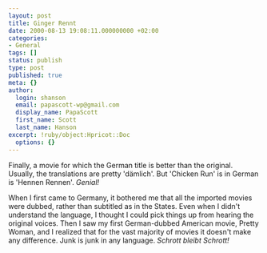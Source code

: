 ```yaml
---
layout: post
title: Ginger Rennt
date: 2000-08-13 19:08:11.000000000 +02:00
categories:
- General
tags: []
status: publish
type: post
published: true
meta: {}
author:
  login: shanson
  email: papascott-wp@gmail.com
  display_name: PapaScott
  first_name: Scott
  last_name: Hanson
excerpt: !ruby/object:Hpricot::Doc
  options: {}
---
```

<p>Finally, a movie for which the German title is better than the original. Usually, the translations are pretty 'dämlich'. But 'Chicken Run' is in German is 'Hennen Rennen'. <i>Genial!</i></p>
<p>When I first came to Germany, it bothered me that all the imported movies were dubbed, rather than subtitled as in the States. Even when I didn't understand the language, I thought I could pick things up from hearing the original voices. Then I saw my first German-dubbed American movie, Pretty Woman, and I realized that for the vast majority of movies it doesn't make any difference. Junk is junk in any language. <i>Schrott bleibt Schrott!</i></p>

